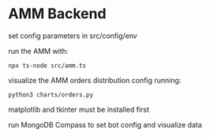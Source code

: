 # AMM Backend

set config parameters in src/config/env

run the AMM with:
```
npx ts-node src/amm.ts
```

visualize the AMM orders distribution config running:
```
python3 charts/orders.py
```
matplotlib and tkinter must be installed first

run MongoDB Compass to set bot config and visualize data